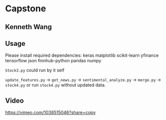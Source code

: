 # Capstone
## Kenneth Wang

## Usage
Please install required dependencies: keras matplotlib scikit-learn yfinance tensorflow json finnhub-python pandas numpy

`Stock3.py` could run by it self

`update_features.py` -> `get_news.py` -> `sentimental_analyze.py` -> `merge.py` -> `stock4.py`
or run `stock4.py` without updated data.

## Video
https://vimeo.com/1038515046?share=copy
